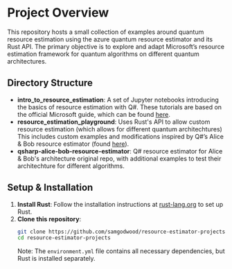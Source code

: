 # Project Overview

This repository hosts a small collection of examples around quantum resource estimation using the azure quantum resource estimator and its Rust API. The primary objective is to explore and adapt Microsoft’s resource estimation framework for quantum algorithms on different quantum architectures.

## Directory Structure

- **intro_to_resource_estimation**: A set of Jupyter notebooks introducing the basics of resource estimation with Q#. These tutorials are based on the official Microsoft guide, which can be found [here](https://learn.microsoft.com/en-us/azure/quantum/intro-to-resource-estimation).
- **resource_estimation_playground**: Uses Rust's API to allow custom resource estimation (which allows for different quantum architechtures)
 This includes custom examples and modifications inspired by Q#’s Alice & Bob resource estimator (found [here](https://github.com/Alice-Bob-SW/qsharp-alice-bob-resource-estimator/tree/main)).
- **qsharp-alice-bob-resource-estimator**: Q# resource estimator for Alice & Bob's architecture original repo, with additional examples to test their architechture for different algorithms.

## Setup & Installation

1. **Install Rust**: Follow the installation instructions at [rust-lang.org](https://rust-lang.org) to set up Rust.
2. **Clone this repository**:
    ```bash
    git clone https://github.com/samgodwood/resource-estimator-projects
    cd resource-estimator-projects
    ```
   Note: The `environment.yml` file contains all necessary dependencies, but Rust is installed separately.

